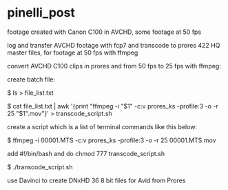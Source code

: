 # pinelli_post
footage created with Canon C100 in AVCHD, some footage at 50 fps

log and transfer AVCHD footage with fcp7 and transcode to prores 422 HQ master files, for footage at 50 fps with ffmpeg 

convert AVCHD C100 clips in prores and from 50 fps to 25 fps with ffmpeg:

create batch file:

$ ls > file_list.txt

$ cat file_list.txt | awk '{print "ffmpeg -i "$1" -c:v prores_ks -profile:3 -o -r 25 "$1".mov"}' > transcode_script.sh

create a script which is a list of terminal commands like this below:

$ ffmpeg -i 00001.MTS -c:v prores_ks -profile:3 -o -r 25 00001.MTS.mov

add #!/bin/bash and do chmod 777 transcode_script.sh

$ ./transcode_script.sh


use Davinci to create DNxHD 36 8 bit files for Avid from Prores


